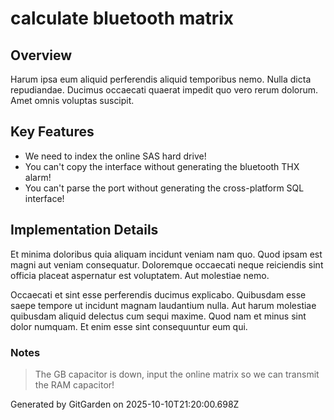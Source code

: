 # calculate bluetooth matrix

## Overview
Harum ipsa eum aliquid perferendis aliquid temporibus nemo. Nulla dicta repudiandae. Ducimus occaecati quaerat impedit quo vero rerum dolorum. Amet omnis voluptas suscipit.

## Key Features
- We need to index the online SAS hard drive!
- You can't copy the interface without generating the bluetooth THX alarm!
- You can't parse the port without generating the cross-platform SQL interface!

## Implementation Details
Et minima doloribus quia aliquam incidunt veniam nam quo. Quod ipsam est magni aut veniam consequatur. Doloremque occaecati neque reiciendis sint officia placeat aspernatur est voluptatem. Aut molestiae nemo.
 Occaecati et sint esse perferendis ducimus explicabo. Quibusdam esse saepe tempore ut incidunt magnam laudantium nulla. Aut harum molestiae quibusdam aliquid delectus cum sequi maxime. Quod nam et minus sint dolor numquam. Et enim esse sint consequuntur eum qui.

### Notes
> The GB capacitor is down, input the online matrix so we can transmit the RAM capacitor!

Generated by GitGarden on 2025-10-10T21:20:00.698Z